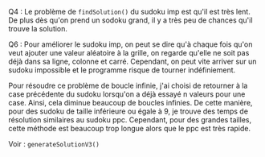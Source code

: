 Q4 : Le problème de `findSolution()` du sudoku imp est qu'il est très lent. De plus dès qu'on prend un sodoku grand, il y a très peu de chances qu'il trouve la solution. 

Q6 : Pour améliorer le sudoku imp, on peut se dire qu'à chaque fois qu'on veut ajouter une valeur aléatoire à la grille, on regarde qu'elle ne soit pas déjà dans sa ligne, colonne et carré. Cependant, on peut vite arriver sur un sudoku impossible et le programme risque de tourner indéfiniement. 

Pour résoudre ce problème de boucle infinie, j'ai choisi de retourner à la case précédente du sudoku lorsqu'on a déjà essayé n valeurs pour une case. Ainsi, cela diminue beaucoup de boucles infinies. De cette manière, pour des sudoku de taille inférieure ou égale à 9, je trouve des temps de résolution similaires au sudoku ppc. Cependant, pour des grandes tailles, cette méthode est beaucoup trop longue alors que le ppc est très rapide. 

Voir : `generateSolutionV3()`